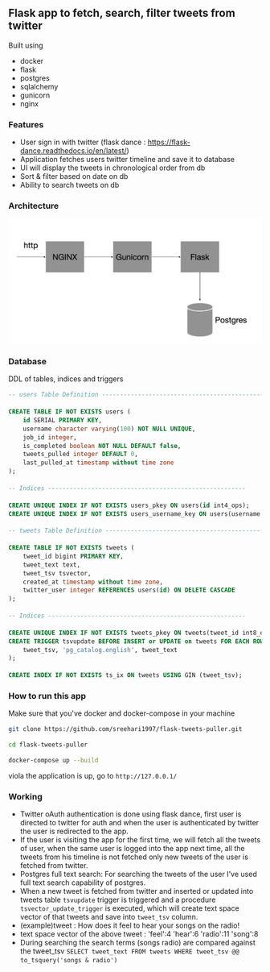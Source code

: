 ## Flask app to fetch, search, filter tweets from twitter

Built using
- docker
- flask
- postgres
- sqlalchemy
- gunicorn
- nginx

### Features

- User sign in with twitter (flask dance : https://flask-dance.readthedocs.io/en/latest/)
- Application fetches users twitter timeline and save it to database
- UI will display the tweets in chronological order from db
- Sort & filter based on date on db
- Ability to search tweets on db

### Architecture
![alt text](https://github.com/sreehari1997/flask-tweets-puller/blob/master/architecture.png?raw=true)

### Database

DDL of tables, indices and triggers

```SQL
-- users Table Definition ----------------------------------------------

CREATE TABLE IF NOT EXISTS users (
    id SERIAL PRIMARY KEY,
    username character varying(100) NOT NULL UNIQUE,
    job_id integer,
    is_completed boolean NOT NULL DEFAULT false,
    tweets_pulled integer DEFAULT 0,
    last_pulled_at timestamp without time zone
);

-- Indices -------------------------------------------------------

CREATE UNIQUE INDEX IF NOT EXISTS users_pkey ON users(id int4_ops);
CREATE UNIQUE INDEX IF NOT EXISTS users_username_key ON users(username text_ops);

-- tweets Table Definition ----------------------------------------------

CREATE TABLE IF NOT EXISTS tweets (
    tweet_id bigint PRIMARY KEY,
    tweet_text text,
    tweet_tsv tsvector,
    created_at timestamp without time zone,
    twitter_user integer REFERENCES users(id) ON DELETE CASCADE
);

-- Indices -------------------------------------------------------

CREATE UNIQUE INDEX IF NOT EXISTS tweets_pkey ON tweets(tweet_id int8_ops);
CREATE TRIGGER tsvupdate BEFORE INSERT or UPDATE on tweets FOR EACH ROW EXECUTE PROCEDURE tsvector_update_trigger (
    tweet_tsv, 'pg_catalog.english', tweet_text
);

CREATE INDEX IF NOT EXISTS ts_ix ON tweets USING GIN (tweet_tsv);
```

### How to run this app

Make sure that you've docker and docker-compose in your machine
```bash
git clone https://github.com/sreehari1997/flask-tweets-puller.git
```
```bash
cd flask-tweets-puller
```
```bash
docker-compose up --build
```

viola the application is up, go to ```http://127.0.0.1/```

### Working

- Twitter oAuth authentication is done using flask dance, first user is directed to twitter for auth and when the user is authenticated by twitter the user is redirected to the app.
- If the user is visiting the app for the first time, we will fetch all the tweets of user, when the same user is logged into the app next time, all the tweets from his timeline is not fetched only new tweets of the user is fetched from twitter.
- Postgres full text search: For searching the tweets of the user I've used full text search capability of postgres.
- When a new tweet is fetched from twitter and inserted or updated into tweets table ```tsvupdate``` trigger is triggered and a procedure ```tsvector_update_trigger``` is executed, which will create text space vector of that tweets and save into ```tweet_tsv``` column.
- (example)tweet : How does it feel to hear your songs on the radio!
- text space vector of the above tweet : 'feel':4 'hear':6 'radio':11 'song':8
- During searching the search terms (songs radio) are compared against the tweet_tsv ```SELECT tweet_text FROM tweets WHERE tweet_tsv @@ to_tsquery('songs & radio')```
